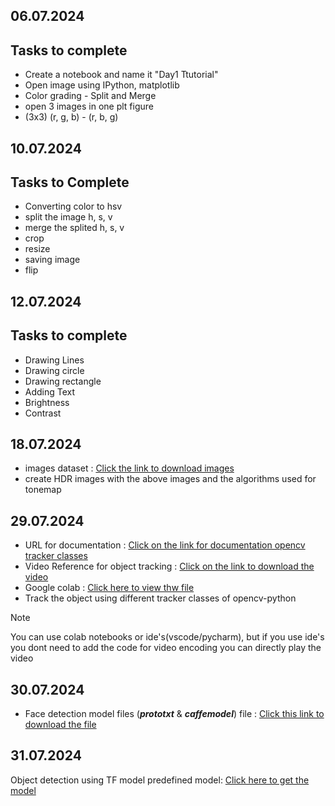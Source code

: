 ## 06.07.2024
## Tasks to complete
- Create a notebook and name it "Day1 Ttutorial"
- Open image using IPython, matplotlib
- Color grading - Split and Merge
- open 3 images in one plt figure
- (3x3) (r, g, b) - (r, b, g)

## 10.07.2024
## Tasks to Complete
- Converting color to hsv
- split the image h, s, v
- merge the splited h, s, v
- crop
- resize
- saving image
- flip

## 12.07.2024
## Tasks to complete
- Drawing Lines
- Drawing circle
- Drawing rectangle
- Adding Text
- Brightness
- Contrast

## 18.07.2024
- images dataset : [Click the link to download images](https://drive.google.com/drive/folders/1abS5xKt75GppSrvlgjXZVkol-uVIo1yD?usp=sharing)
- create HDR images with the above images and the algorithms used for tonemap

## 29.07.2024
- URL for documentation : [Click on the link for documentation opencv tracker classes](https://docs.opencv.org/3.4/d9/df8/group__tracking.html)
- Video Reference for object tracking : [Click on the link to download the video](https://drive.google.com/file/d/1a-PfLZOJmSLW16BEmvdnWg5x9nXFSrTW/view?usp=sharing)
- Google colab : [Click here to view thw file](https://colab.research.google.com/drive/17WnXft50bD4f6YJgH7xZBLuJHErfJfW2?usp=sharing)
- Track the object using different tracker classes of opencv-python

> [!NOTE]
> You can use colab notebooks or ide's(vscode/pycharm), but if you use ide's you dont need to add the code for video encoding you can directly play the video


## 30.07.2024
- Face detection model files (***prototxt*** & ***caffemodel***) file : [Click this link to download the file](https://drive.google.com/drive/folders/1kx6ou8K3Ll0BJARSZwZ0KYkFiB_SUJ63?usp=sharing)

## 31.07.2024
Object detection using TF model predefined model: [Click here to get the model](https://drive.google.com/drive/folders/1i_Foxvh5B5q8n5RMgtyx8PhOKKywqs8H?usp=sharing)


